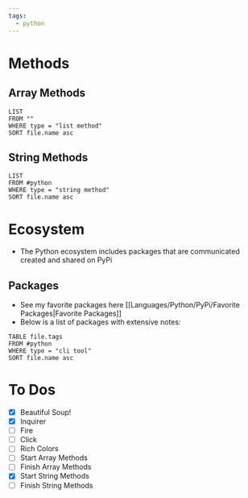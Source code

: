```yaml
---
tags:
  - python
---
```


# Methods

## Array Methods
```dataview
LIST
FROM ""
WHERE type = "list method"
SORT file.name asc
```
## String Methods
```dataview
LIST
FROM #python
WHERE type = "string method"
SORT file.name asc
```
# Ecosystem
- The Python ecosystem includes packages that are communicated created and shared on PyPi 
## Packages
- See my favorite packages here [[Languages/Python/PyPi/Favorite Packages|Favorite Packages]]
- Below is a list of packages with extensive notes:
```dataview
TABLE file.tags
FROM #python 
WHERE type = "cli tool"
SORT file.name asc
```

# To Dos
- [x] Beautiful Soup!
- [x] Inquirer
- [ ] Fire
- [ ] Click
- [ ] Rich Colors
- [ ] Start Array Methods
- [ ] Finish Array Methods
- [x] Start String Methods
- [ ] Finish String Methods
